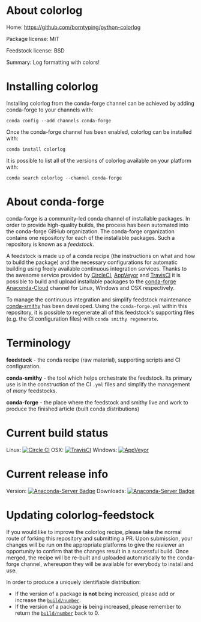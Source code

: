 About colorlog
==============

Home: https://github.com/borntyping/python-colorlog

Package license: MIT

Feedstock license: BSD

Summary: Log formatting with colors!



Installing colorlog
===================

Installing colorlog from the conda-forge channel can be achieved by adding conda-forge to your channels with:

```
conda config --add channels conda-forge
```

Once the conda-forge channel has been enabled, colorlog can be installed with:

```
conda install colorlog
```

It is possible to list all of the versions of colorlog available on your platform with:

```
conda search colorlog --channel conda-forge
```


About conda-forge
=================

conda-forge is a community-led conda channel of installable packages.
In order to provide high-quality builds, the process has been automated into the
conda-forge GitHub organization. The conda-forge organization contains one repository 
for each of the installable packages. Such a repository is known as a *feedstock*.

A feedstock is made up of a conda recipe (the instructions on what and how to build
the package) and the necessary configurations for automatic building using freely
available continuous integration services. Thanks to the awesome service provided by
[CircleCI](https://circleci.com/), [AppVeyor](http://www.appveyor.com/)
and [TravisCI](https://travis-ci.org/) it is possible to build and upload installable
packages to the [conda-forge](https://anaconda.org/conda-forge)
[Anaconda-Cloud](http://docs.anaconda.org/) channel for Linux, Windows and OSX respectively.

To manage the continuous integration and simplify feedstock maintenance
[conda-smithy](http://github.com/conda-forge/conda-smithy) has been developed.
Using the ``conda-forge.yml`` within this repository, it is possible to regenerate all of
this feedstock's supporting files (e.g. the CI configuration files) with ``conda smithy regenerate``.


Terminology
===========

**feedstock** - the conda recipe (raw material), supporting scripts and CI configuration.

**conda-smithy** - the tool which helps orchestrate the feedstock.
                   Its primary use is in the construction of the CI ``.yml`` files
                   and simplify the management of *many* feedstocks.

**conda-forge** - the place where the feedstock and smithy live and work to
                  produce the finished article (built conda distributions)

Current build status
====================
Linux: [![Circle CI](https://circleci.com/gh/conda-forge/colorlog-feedstock.svg?style=svg)](https://circleci.com/gh/conda-forge/colorlog-feedstock)
OSX: [![TravisCI](https://travis-ci.org/conda-forge/colorlog-feedstock.svg?branch=master)](https://travis-ci.org/conda-forge/colorlog-feedstock) 
Windows: [![AppVeyor](https://ci.appveyor.com/api/projects/status/github/conda-forge/colorlog-feedstock?svg=True)](https://ci.appveyor.com/project/conda-forge/colorlog-feedstock/branch/master)

Current release info
====================
Version: [![Anaconda-Server Badge](https://anaconda.org/conda-forge/colorlog/badges/version.svg)](https://anaconda.org/conda-forge/colorlog)
Downloads: [![Anaconda-Server Badge](https://anaconda.org/conda-forge/colorlog/badges/downloads.svg)](https://anaconda.org/conda-forge/colorlog)


Updating colorlog-feedstock
===========================

If you would like to improve the colorlog recipe, please take the normal
route of forking this repository and submitting a PR. Upon submission, your changes will
be run on the appropriate platforms to give the reviewer an opportunity to confirm that the
changes result in a successful build. Once merged, the recipe will be re-built and uploaded
automatically to the conda-forge channel, whereupon they will be available for everybody to
install and use.

In order to produce a uniquely identifiable distribution:
 * If the version of a package **is not** being increased, please add or increase
   the [``build/number``](http://conda.pydata.org/docs/building/meta-yaml.html#build-number-and-string). 
 * If the version of a package **is** being increased, please remember to return
   the [``build/number``](http://conda.pydata.org/docs/building/meta-yaml.html#build-number-and-string)
   back to 0.
